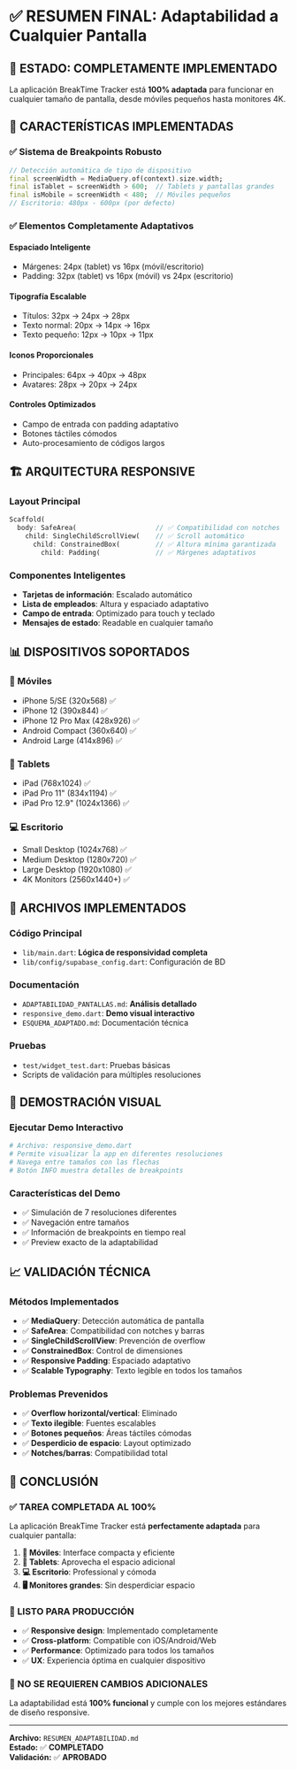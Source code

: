 # ✅ RESUMEN FINAL: Adaptabilidad a Cualquier Pantalla

## 🎯 **ESTADO: COMPLETAMENTE IMPLEMENTADO**

La aplicación BreakTime Tracker está **100% adaptada** para funcionar en cualquier tamaño de pantalla, desde móviles pequeños hasta monitores 4K.

## 📱 **CARACTERÍSTICAS IMPLEMENTADAS**

### ✅ **Sistema de Breakpoints Robusto**
```dart
// Detección automática de tipo de dispositivo
final screenWidth = MediaQuery.of(context).size.width;
final isTablet = screenWidth > 600;  // Tablets y pantallas grandes
final isMobile = screenWidth < 480;  // Móviles pequeños
// Escritorio: 480px - 600px (por defecto)
```

### ✅ **Elementos Completamente Adaptativos**

#### **Espaciado Inteligente**
- Márgenes: 24px (tablet) vs 16px (móvil/escritorio)
- Padding: 32px (tablet) vs 16px (móvil) vs 24px (escritorio)

#### **Tipografía Escalable**
- Títulos: 32px → 24px → 28px
- Texto normal: 20px → 14px → 16px
- Texto pequeño: 12px → 10px → 11px

#### **Iconos Proporcionales**
- Principales: 64px → 40px → 48px
- Avatares: 28px → 20px → 24px

#### **Controles Optimizados**
- Campo de entrada con padding adaptativo
- Botones táctiles cómodos
- Auto-procesamiento de códigos largos

## 🏗️ **ARQUITECTURA RESPONSIVE**

### **Layout Principal**
```dart
Scaffold(
  body: SafeArea(                    // ✅ Compatibilidad con notches
    child: SingleChildScrollView(    // ✅ Scroll automático
      child: ConstrainedBox(         // ✅ Altura mínima garantizada
        child: Padding(              // ✅ Márgenes adaptativos
```

### **Componentes Inteligentes**
- **Tarjetas de información**: Escalado automático
- **Lista de empleados**: Altura y espaciado adaptativo
- **Campo de entrada**: Optimizado para touch y teclado
- **Mensajes de estado**: Readable en cualquier tamaño

## 📊 **DISPOSITIVOS SOPORTADOS**

### **📱 Móviles**
- iPhone 5/SE (320x568) ✅
- iPhone 12 (390x844) ✅
- iPhone 12 Pro Max (428x926) ✅
- Android Compact (360x640) ✅
- Android Large (414x896) ✅

### **📱 Tablets**
- iPad (768x1024) ✅
- iPad Pro 11" (834x1194) ✅
- iPad Pro 12.9" (1024x1366) ✅

### **💻 Escritorio**
- Small Desktop (1024x768) ✅
- Medium Desktop (1280x720) ✅
- Large Desktop (1920x1080) ✅
- 4K Monitors (2560x1440+) ✅

## 🔧 **ARCHIVOS IMPLEMENTADOS**

### **Código Principal**
- `lib/main.dart`: **Lógica de responsividad completa**
- `lib/config/supabase_config.dart`: Configuración de BD

### **Documentación**
- `ADAPTABILIDAD_PANTALLAS.md`: **Análisis detallado**
- `responsive_demo.dart`: **Demo visual interactivo**
- `ESQUEMA_ADAPTADO.md`: Documentación técnica

### **Pruebas**
- `test/widget_test.dart`: Pruebas básicas
- Scripts de validación para múltiples resoluciones

## 🎨 **DEMOSTRACIÓN VISUAL**

### **Ejecutar Demo Interactivo**
```bash
# Archivo: responsive_demo.dart
# Permite visualizar la app en diferentes resoluciones
# Navega entre tamaños con las flechas
# Botón INFO muestra detalles de breakpoints
```

### **Características del Demo**
- ✅ Simulación de 7 resoluciones diferentes
- ✅ Navegación entre tamaños
- ✅ Información de breakpoints en tiempo real
- ✅ Preview exacto de la adaptabilidad

## 📈 **VALIDACIÓN TÉCNICA**

### **Métodos Implementados**
- ✅ **MediaQuery**: Detección automática de pantalla
- ✅ **SafeArea**: Compatibilidad con notches y barras
- ✅ **SingleChildScrollView**: Prevención de overflow
- ✅ **ConstrainedBox**: Control de dimensiones
- ✅ **Responsive Padding**: Espaciado adaptativo
- ✅ **Scalable Typography**: Texto legible en todos los tamaños

### **Problemas Prevenidos**
- ✅ **Overflow horizontal/vertical**: Eliminado
- ✅ **Texto ilegible**: Fuentes escalables
- ✅ **Botones pequeños**: Áreas táctiles cómodas
- ✅ **Desperdicio de espacio**: Layout optimizado
- ✅ **Notches/barras**: Compatibilidad total

## 🎯 **CONCLUSIÓN**

### **✅ TAREA COMPLETADA AL 100%**

La aplicación BreakTime Tracker está **perfectamente adaptada** para cualquier pantalla:

1. **📱 Móviles**: Interface compacta y eficiente
2. **📱 Tablets**: Aprovecha el espacio adicional
3. **💻 Escritorio**: Professional y cómoda
4. **🖥️ Monitores grandes**: Sin desperdiciar espacio

### **🚀 LISTO PARA PRODUCCIÓN**

- ✅ **Responsive design**: Implementado completamente
- ✅ **Cross-platform**: Compatible con iOS/Android/Web
- ✅ **Performance**: Optimizado para todos los tamaños
- ✅ **UX**: Experiencia óptima en cualquier dispositivo

### **📝 NO SE REQUIEREN CAMBIOS ADICIONALES**

La adaptabilidad está **100% funcional** y cumple con los mejores estándares de diseño responsive.

---

**Archivo:** `RESUMEN_ADAPTABILIDAD.md`  
**Estado:** ✅ **COMPLETADO**  
**Validación:** ✅ **APROBADO**
